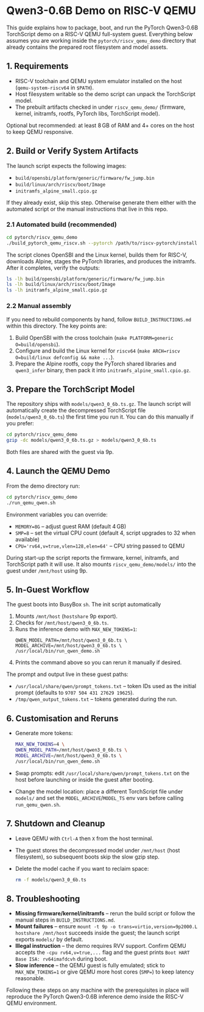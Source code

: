 # Qwen3-0.6B Demo on RISC-V QEMU

This guide explains how to package, boot, and run the PyTorch Qwen3-0.6B TorchScript demo on a RISC-V QEMU full-system guest. Everything below assumes you are working inside the `pytorch/riscv_qemu_demo` directory that already contains the prepared root filesystem and model assets.

## 1. Requirements

- RISC-V toolchain and QEMU system emulator installed on the host (`qemu-system-riscv64` in `$PATH`).
- Host filesystem writable so the demo script can unpack the TorchScript model.
- The prebuilt artifacts checked in under `riscv_qemu_demo/` (firmware, kernel, initramfs, rootfs, PyTorch libs, TorchScript model).

Optional but recommended: at least 8 GB of RAM and 4+ cores on the host to keep QEMU responsive.

## 2. Build or Verify System Artifacts

The launch script expects the following images:

- `build/opensbi/platform/generic/firmware/fw_jump.bin`
- `build/linux/arch/riscv/boot/Image`
- `initramfs_alpine_small.cpio.gz`

If they already exist, skip this step. Otherwise generate them either with the automated script or the manual instructions that live in this repo.

### 2.1 Automated build (recommended)

```bash
cd pytorch/riscv_qemu_demo
./build_pytorch_qemu_riscv.sh --pytorch /path/to/riscv-pytorch/install [--toolchain /path/to/toolchain]
```

The script clones OpenSBI and the Linux kernel, builds them for RISC-V, downloads Alpine, stages the PyTorch libraries, and produces the initramfs. After it completes, verify the outputs:

```bash
ls -lh build/opensbi/platform/generic/firmware/fw_jump.bin
ls -lh build/linux/arch/riscv/boot/Image
ls -lh initramfs_alpine_small.cpio.gz
```

### 2.2 Manual assembly

If you need to rebuild components by hand, follow `BUILD_INSTRUCTIONS.md` within this directory. The key points are:

1. Build OpenSBI with the cross toolchain (`make PLATFORM=generic O=build/opensbi`).
2. Configure and build the Linux kernel for `riscv64` (`make ARCH=riscv O=build/linux defconfig && make ...`).
3. Prepare the Alpine rootfs, copy the PyTorch shared libraries and `qwen3_infer` binary, then pack it into `initramfs_alpine_small.cpio.gz`.

## 3. Prepare the TorchScript Model

The repository ships with `models/qwen3_0_6b.ts.gz`. The launch script will automatically create the decompressed TorchScript file (`models/qwen3_0_6b.ts`) the first time you run it. You can do this manually if you prefer:

```bash
cd pytorch/riscv_qemu_demo
gzip -dc models/qwen3_0_6b.ts.gz > models/qwen3_0_6b.ts
```

Both files are shared with the guest via 9p.

## 4. Launch the QEMU Demo

From the demo directory run:

```bash
cd pytorch/riscv_qemu_demo
./run_qemu_qwen.sh
```

Environment variables you can override:

- `MEMORY=8G` – adjust guest RAM (default 4 GB)
- `SMP=8` – set the virtual CPU count (default 4, script upgrades to 32 when available)
- `CPU='rv64,v=true,vlen=128,elen=64'` – CPU string passed to QEMU

During start-up the script reports the firmware, kernel, initramfs, and TorchScript path it will use. It also mounts `riscv_qemu_demo/models/` into the guest under `/mnt/host` using 9p.

## 5. In-Guest Workflow

The guest boots into BusyBox `sh`. The init script automatically

1. Mounts `/mnt/host` (`hostshare` 9p export).
2. Checks for `/mnt/host/qwen3_0_6b.ts`.
3. Runs the inference demo with `MAX_NEW_TOKENS=1`:
   ```
   QWEN_MODEL_PATH=/mnt/host/qwen3_0_6b.ts \
   MODEL_ARCHIVE=/mnt/host/qwen3_0_6b.ts \
   /usr/local/bin/run_qwen_demo.sh
   ```
4. Prints the command above so you can rerun it manually if desired.

The prompt and output live in these guest paths:

- `/usr/local/share/qwen/prompt_tokens.txt` – token IDs used as the initial prompt (defaults to `9707 504 431 27629 19625`).
- `/tmp/qwen_output_tokens.txt` – tokens generated during the run.

## 6. Customisation and Reruns

- Generate more tokens:

  ```bash
  MAX_NEW_TOKENS=4 \
  QWEN_MODEL_PATH=/mnt/host/qwen3_0_6b.ts \
  MODEL_ARCHIVE=/mnt/host/qwen3_0_6b.ts \
  /usr/local/bin/run_qwen_demo.sh
  ```

- Swap prompts: edit `/usr/local/share/qwen/prompt_tokens.txt` on the host before launching or inside the guest after booting.

- Change the model location: place a different TorchScript file under `models/` and set the `MODEL_ARCHIVE`/`MODEL_TS` env vars before calling `run_qemu_qwen.sh`.

## 7. Shutdown and Cleanup

- Leave QEMU with `Ctrl-A` then `X` from the host terminal.
- The guest stores the decompressed model under `/mnt/host` (host filesystem), so subsequent boots skip the slow gzip step.
- Delete the model cache if you want to reclaim space:

  ```bash
  rm -f models/qwen3_0_6b.ts
  ```

## 8. Troubleshooting

- **Missing firmware/kernel/initramfs** – rerun the build script or follow the manual steps in `BUILD_INSTRUCTIONS.md`.
- **Mount failures** – ensure `mount -t 9p -o trans=virtio,version=9p2000.L hostshare /mnt/host` succeeds inside the guest; the launch script exports `models/` by default.
- **Illegal instruction** – the demo requires RVV support. Confirm QEMU accepts the `-cpu rv64,v=true,...` flag and the guest prints `Boot HART Base ISA: rv64imafdcvh` during boot.
- **Slow inference** – the QEMU guest is fully emulated; stick to `MAX_NEW_TOKENS=1` or give QEMU more host cores (`SMP=`) to keep latency reasonable.

Following these steps on any machine with the prerequisites in place will reproduce the PyTorch Qwen3-0.6B inference demo inside the RISC-V QEMU environment.
